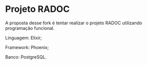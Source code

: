 # Projeto RADOC
A proposta desse fork é tentar realizar o projeto RADOC utilizando programação funcional.

Linguagem: Elixir;

Framework: Phoenix;

Banco: PostgreSQL.
